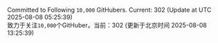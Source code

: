 Committed to Following `10,000` GitHubers. Current: <!-- FOLLOWING_COUNT -->302<!-- FOLLOWING_COUNT --> (Update at UTC <!-- LAST_UPDATED -->2025-08-08 05:25:39<!-- LAST_UPDATED -->)<br>
致力于关注`10,000`个GitHuber。当前：<!-- FOLLOWING_COUNT -->302<!-- FOLLOWING_COUNT --> (更新于北京时间 <!-- LAST_UPDATED_CST -->2025-08-08 13:25:39<!-- LAST_UPDATED_CST -->)
